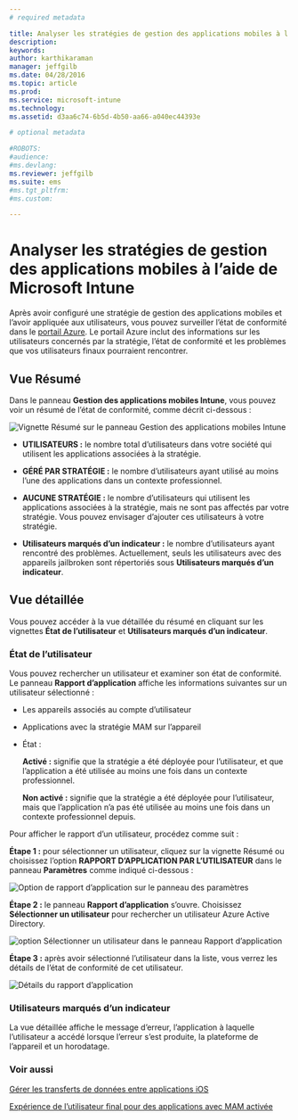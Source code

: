 ```yaml
---
# required metadata

title: Analyser les stratégies de gestion des applications mobiles à l’aide de Microsoft Intune | Microsoft Intune
description:
keywords:
author: karthikaraman
manager: jeffgilb
ms.date: 04/28/2016
ms.topic: article
ms.prod:
ms.service: microsoft-intune
ms.technology:
ms.assetid: d3aa6c74-6b5d-4b50-aa66-a040ec44393e

# optional metadata

#ROBOTS:
#audience:
#ms.devlang:
ms.reviewer: jeffgilb
ms.suite: ems
#ms.tgt_pltfrm:
#ms.custom:

---
```


# Analyser les stratégies de gestion des applications mobiles à l’aide de Microsoft Intune
Après avoir configuré une stratégie de gestion des applications mobiles et l’avoir appliquée aux utilisateurs, vous pouvez surveiller l’état de conformité dans le [portail Azure](https://portal.azure.com). Le portail Azure inclut des informations sur les utilisateurs concernés par la stratégie, l’état de conformité et les problèmes que vos utilisateurs finaux pourraient rencontrer.
## Vue Résumé
Dans le panneau **Gestion des applications mobiles Intune**, vous pouvez voir un résumé de l’état de conformité, comme décrit ci-dessous :


![Vignette Résumé sur le panneau Gestion des applications mobiles Intune](../media/mam-azure-portal-user-status-summary.png)

-   **UTILISATEURS :** le nombre total d’utilisateurs dans votre société qui utilisent les applications associées à la stratégie.

-   **GÉRÉ PAR STRATÉGIE :** le nombre d’utilisateurs ayant utilisé au moins l’une des applications dans un contexte professionnel.

-   **AUCUNE STRATÉGIE :** le nombre d’utilisateurs qui utilisent les applications associées à la stratégie, mais ne sont pas affectés par votre stratégie.  Vous pouvez envisager d’ajouter ces utilisateurs à votre stratégie.

- **Utilisateurs marqués d’un indicateur :** le nombre d’utilisateurs ayant rencontré des problèmes. Actuellement, seuls les utilisateurs avec des appareils jailbroken sont répertoriés sous **Utilisateurs marqués d’un indicateur**.


## Vue détaillée
Vous pouvez accéder à la vue détaillée du résumé en cliquant sur les vignettes **État de l’utilisateur** et **Utilisateurs marqués d’un indicateur**.

### État de l’utilisateur
Vous pouvez rechercher un utilisateur et examiner son état de conformité. Le panneau **Rapport d’application** affiche les informations suivantes sur un utilisateur sélectionné :
- Les appareils associés au compte d’utilisateur
- Applications avec la stratégie MAM sur l’appareil
- État :

  **Activé :** signifie que la stratégie a été déployée pour l’utilisateur, et que l’application a été utilisée au moins une fois dans un contexte professionnel.

  **Non activé :** signifie que la stratégie a été déployée pour l’utilisateur, mais que l’application n’a pas été utilisée au moins une fois dans un contexte professionnel depuis.

Pour afficher le rapport d’un utilisateur, procédez comme suit :

**Étape 1 :** pour sélectionner un utilisateur, cliquez sur la vignette Résumé ou choisissez l’option **RAPPORT D’APPLICATION PAR L’UTILISATEUR** dans le panneau **Paramètres** comme indiqué ci-dessous :

![Option de rapport d’application sur le panneau des paramètres](../media/mam-azure-portal-app-reporting-by-user-settings-blade.png)

**Étape 2 :** le panneau **Rapport d’application** s’ouvre. Choisissez **Sélectionner un utilisateur** pour rechercher un utilisateur Azure Active Directory.

![option Sélectionner un utilisateur dans le panneau Rapport d’application](../media/mam-azure-portal-app-reporting-select-user.png)

**Étape 3 :** après avoir sélectionné l’utilisateur dans la liste, vous verrez les détails de l’état de conformité de cet utilisateur.

![Détails du rapport d’application](../media/mam-azure-portal-app-reporting-by-user.png)
### Utilisateurs marqués d’un indicateur
La vue détaillée affiche le message d’erreur, l’application à laquelle l’utilisateur a accédé lorsque l’erreur s’est produite, la plateforme de l’appareil et un horodatage.  

### Voir aussi
[Gérer les transferts de données entre applications iOS](manage-data-transfer-between-ios-apps-with-microsoft-intune.md)

[Expérience de l’utilisateur final pour des applications avec MAM activée](end-user-experience-for-mam-enabled-apps-with-microsoft-intune.md)


<!--HONumber=Jun16_HO1-->



